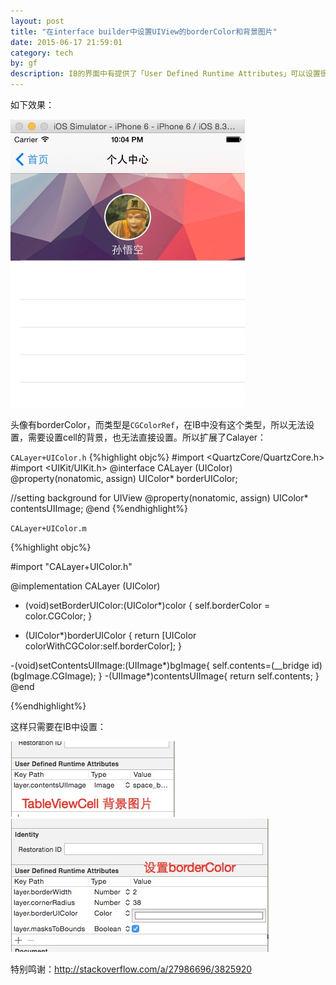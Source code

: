 ```yaml
---
layout: post
title: "在interface builder中设置UIView的borderColor和背景图片"
date: 2015-06-17 21:59:01
category: tech
by: gf
description: IB的界面中有提供了「User Defined Runtime Attributes」可以设置很多属性，但是界面中key path的value类型有限，不能设置CGColor，通过扩展CALayer来实现设置UIView的borderColor和背景图片
---
```

如下效果：

![效果](/images/calayer-uicolor-demo.png)

头像有borderColor，而类型是`CGColorRef`，在IB中没有这个类型，所以无法设置，需要设置cell的背景，也无法直接设置。所以扩展了Calayer：

`CALayer+UIColor.h`
{%highlight objc%}
#import <QuartzCore/QuartzCore.h>
#import <UIKit/UIKit.h>
@interface CALayer (UIColor)
@property(nonatomic, assign) UIColor* borderUIColor;

//setting background for UIView 
@property(nonatomic, assign) UIColor* contentsUIImage;
@end
{%endhighlight%}

`CALayer+UIColor.m`

{%highlight objc%}

#import "CALayer+UIColor.h"

@implementation CALayer (UIColor)

- (void)setBorderUIColor:(UIColor*)color {
    self.borderColor = color.CGColor;
}

- (UIColor*)borderUIColor {
    return [UIColor colorWithCGColor:self.borderColor];
}

-(void)setContentsUIImage:(UIImage*)bgImage{
    self.contents=(__bridge id)(bgImage.CGImage);
}
-(UIImage*)contentsUIImage{
    return self.contents;
}
@end

{%endhighlight%}

这样只需要在IB中设置：

![设置背景图片](/images/calayer-cellview-bg.png)
![设置borderColor](/images/calayer-cellview-bc.png)

特别鸣谢：<http://stackoverflow.com/a/27986696/3825920>
